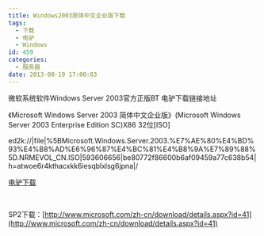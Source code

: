 ```yaml
---
title: Windows2003简体中文企业版下载
tags:
  - 下载
  - 电驴
  - Windows
id: 459
categories:
  - 服务器
date: 2013-08-19 17:00:03
---
```


微软系统软件Windows Server 2003官方正版BT 电驴下载链接地址

《Microsoft Windows Server 2003 简体中文企业版》(Microsoft Windows Server 2003 Enterprise Edition SC)X86 32位[ISO]

<!--more-->

ed2k://|file|%5BMicrosoft.Windows.Server.2003.%E7%AE%80%E4%BD%93%E4%B8%AD%E6%96%87%E4%BC%81%E4%B8%9A%E7%89%88%5D.NRMEVOL_CN.ISO|593606656|be80772f86600b6af09459a77c638b54|h=atwoe6r4kthacxkk6iesqblxlsg6jpna|/

[电驴下载](ed2k://|file|%5BMicrosoft.Windows.Server.2003.%E7%AE%80%E4%BD%93%E4%B8%AD%E6%96%87%E4%BC%81%E4%B8%9A%E7%89%88%5D.NRMEVOL_CN.ISO|593606656|be80772f86600b6af09459a77c638b54|h=atwoe6r4kthacxkk6iesqblxlsg6jpna|/)

&nbsp;

SP2下载：[http://www.microsoft.com/zh-cn/download/details.aspx?id=41](http://www.microsoft.com/zh-cn/download/details.aspx?id=41)